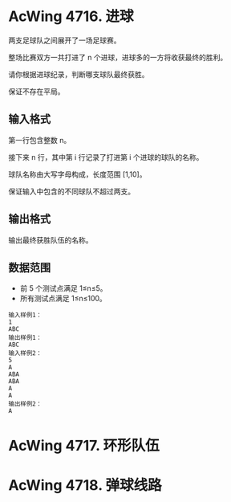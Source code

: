 # AcWing 4716. 进球
两支足球队之间展开了一场足球赛。

整场比赛双方一共打进了 n 个进球，进球多的一方将收获最终的胜利。

请你根据进球纪录，判断哪支球队最终获胜。

保证不存在平局。

## 输入格式
第一行包含整数 n。

接下来 n 行，其中第 i 行记录了打进第 i 个进球的球队的名称。

球队名称由大写字母构成，长度范围 [1,10]。

保证输入中包含的不同球队不超过两支。

## 输出格式
输出最终获胜队伍的名称。

## 数据范围
- 前 5 个测试点满足 1≤n≤5。
- 所有测试点满足 1≤n≤100。
```
输入样例1：
1
ABC
输出样例1：
ABC
输入样例2：
5
A
ABA
ABA
A
A
输出样例2：
A
```


# AcWing 4717. 环形队伍

# AcWing 4718. 弹球线路
